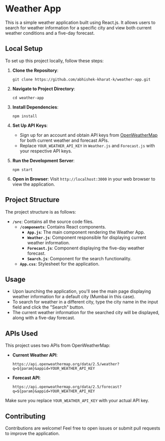 
# Weather App

This is a simple weather application built using React.js. It allows users to search for weather information for a specific city and view both current weather conditions and a five-day forecast.

## Local Setup

To set up this project locally, follow these steps:

1. **Clone the Repository**: 
   ```
   git clone https://github.com/abhishek-kharat-k/weather-app.git
   ```

2. **Navigate to Project Directory**:
   ```
   cd weather-app
   ```

3. **Install Dependencies**:
   ```
   npm install
   ```

4. **Set Up API Keys**:
   - Sign up for an account and obtain API keys from [OpenWeatherMap](https://openweathermap.org/) for both current weather and forecast APIs.
   - Replace `YOUR_WEATHER_API_KEY` in `Weather.js` and `Forecast.js` with your respective API keys.

5. **Run the Development Server**:
   ```
   npm start
   ```

6. **Open in Browser**:
   Visit `http://localhost:3000` in your web browser to view the application.

## Project Structure

The project structure is as follows:

- **`/src`**: Contains all the source code files.
  - **`/components`**: Contains React components.
    - **`App.js`**: The main component rendering the Weather App.
    - **`Weather.js`**: Component responsible for displaying current weather information.
    - **`Forecast.js`**: Component displaying the five-day weather forecast.
    - **`Search.js`**: Component for the search functionality.
  - **`App.css`**: Stylesheet for the application.

## Usage

- Upon launching the application, you'll see the main page displaying weather information for a default city (Mumbai in this case).
- To search for weather in a different city, type the city name in the input field and click the "Search" button.
- The current weather information for the searched city will be displayed, along with a five-day forecast.

## APIs Used

This project uses two APIs from OpenWeatherMap:
- **Current Weather API**: 
  ```
  https://api.openweathermap.org/data/2.5/weather?q=${param}&appid=YOUR_WEATHER_API_KEY
  ```
- **Forecast API**: 
  ```
  https://api.openweathermap.org/data/2.5/forecast?q=${param}&appid=YOUR_WEATHER_API_KEY
  ```

Make sure you replace `YOUR_WEATHER_API_KEY` with your actual API key.

## Contributing

Contributions are welcome! Feel free to open issues or submit pull requests to improve the application.
